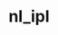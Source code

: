 ---
title: "nl_ipl"
collection: publications
filepath: "/files/publications/nl_iapial.pdf"
citation: "Kong, W., Melo, J. G., & Monteiro, R. D. C. (2020). Iteration-complexity of a proximal augmented Lagrangian method for solving nonconvex composite optimization problems with nonlinear convex constraints. *arXiv preprint arXiv:2008.07080*. Accepted for publication in *Mathematics of Operations Research*."
---